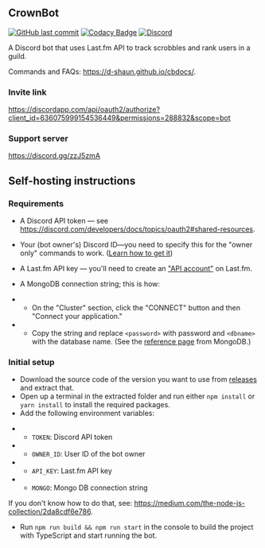 ## CrownBot

[![GitHub last commit](https://img.shields.io/github/last-commit/google/skia.svg?style=flat)]()
[![Codacy Badge](https://api.codacy.com/project/badge/Grade/05249f00a07e4a1ca3f816daca6b1094)](https://app.codacy.com/manual/d-shaun/CrownBot)
[![Discord](https://img.shields.io/discord/657915913567469588.svg?label=Discord)](https://discord.gg/zzJ5zmA)

A Discord bot that uses Last.fm API to track scrobbles and rank users in a guild.

Commands and FAQs: <https://d-shaun.github.io/cbdocs/>.

### Invite link

<https://discordapp.com/api/oauth2/authorize?client_id=636075999154536449&permissions=288832&scope=bot>

### Support server

<https://discord.gg/zzJ5zmA>

## Self-hosting instructions

### Requirements

- A Discord API token — see <https://discord.com/developers/docs/topics/oauth2#shared-resources>.

- Your (bot owner's) Discord ID—you need to specify this for the "owner only" commands to work. ([Learn how to get it](https://support.discord.com/hc/en-us/articles/206346498))

- A Last.fm API key — you'll need to create an ["API account"](https://www.last.fm/api/) on Last.fm.

- A MongoDB connection string; this is how:
- - On the "Cluster" section, click the "CONNECT" button and then "Connect your application."
- - Copy the string and replace `<password>` with password and `<dbname>` with the database name.
    (See the [reference page](https://docs.mongodb.com/manual/reference/connection-string/) from MongoDB.)

### Initial setup

- Download the source code of the version you want to use from [releases](https://github.com/d-shaun/CrownBot/releases) and extract that.
- Open up a terminal in the extracted folder and run either `npm install` or `yarn install` to install the required packages.
- Add the following environment variables:

* - `TOKEN`: Discord API token
* - `OWNER_ID`: User ID of the bot owner
* - `API_KEY`: Last.fm API key
* - `MONGO`: Mongo DB connection string

If you don't know how to do that, see: <https://medium.com/the-node-js-collection/2da8cdf6e786>.

- Run `npm run build && npm run start` in the console to build the project with TypeScript and start running the bot.
